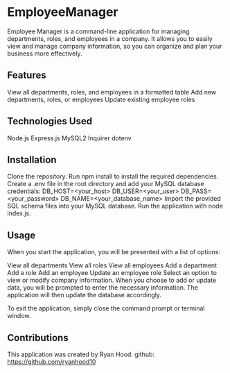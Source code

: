 # EmployeeManager

Employee Manager is a command-line application for managing departments, roles, and employees in a company. It allows you to easily view and manage company information, so you can organize and plan your business more effectively.

## Features
View all departments, roles, and employees in a formatted table
Add new departments, roles, or employees
Update existing employee roles
## Technologies Used
Node.js
Express.js
MySQL2
Inquirer
dotenv
## Installation
Clone the repository.
Run npm install to install the required dependencies.
Create a .env file in the root directory and add your MySQL database credentials:
DB_HOST=<your_host>
DB_USER=<your_user>
DB_PASS=<your_password>
DB_NAME=<your_database_name>
Import the provided SQL schema files into your MySQL database.
Run the application with node index.js.

## Usage
When you start the application, you will be presented with a list of options:

View all departments
View all roles
View all employees
Add a department
Add a role
Add an employee
Update an employee role
Select an option to view or modify company information. When you choose to add or update data, you will be prompted to enter the necessary information. The application will then update the database accordingly.

To exit the application, simply close the command prompt or terminal window.

## Contributions
This application was created by Ryan Hood. 
github: https://github.com/ryanhood10
